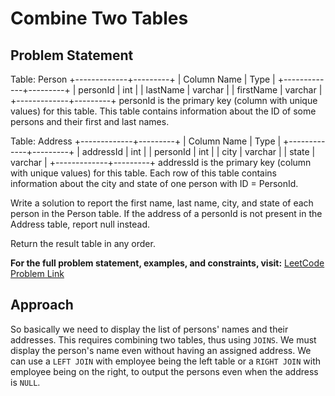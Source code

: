 # Combine Two Tables

## Problem Statement
Table: Person
+-------------+---------+
| Column Name | Type    |
+-------------+---------+
| personId    | int     |
| lastName    | varchar |
| firstName   | varchar |
+-------------+---------+
personId is the primary key (column with unique values) for this table.
This table contains information about the ID of some persons and their first and last names.


Table: Address
+-------------+---------+
| Column Name | Type    |
+-------------+---------+
| addressId   | int     |
| personId    | int     |
| city        | varchar |
| state       | varchar |
+-------------+---------+
addressId is the primary key (column with unique values) for this table.
Each row of this table contains information about the city and state of one person with ID = PersonId.


Write a solution to report the first name, last name, city, and state of each person in the Person table. If the address of a personId is not present in the Address table, report null instead.

Return the result table in any order.

**For the full problem statement, examples, and constraints, visit:**
[LeetCode Problem Link](https://leetcode.com/problems/combine-two-tables/description/)

## Approach
So basically we need to display the list of persons' names and their addresses.
This requires combining two tables, thus using `JOINS`. We must display the person's name even without having an assigned address.
We can use a `LEFT JOIN` with employee being the left table or a `RIGHT JOIN` with employee being on the right, to output the persons even when the address is `NULL`.
